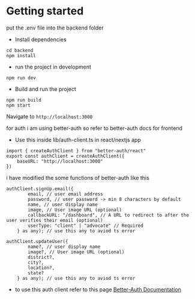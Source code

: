 # Getting started

put the .env file into the backend folder

- Install dependencies

```
cd backend
npm install
```

- run the project in development

```
npm run dev
```

- Build and run the project

```
npm run build
npm start
```

Navigate to `http://localhost:3000`

for auth i am using better-auth so refer to better-auth docs for frontend

- Use this inside lib/auth-client.ts in react/nextjs app

```
import { createAuthClient } from "better-auth/react"
export const authClient = createAuthClient({
    baseURL: "http://localhost:3000"
})
```

i have modified the some functions of better-auth like this

```
authClient.signUp.email({
        email, // user email address
        password, // user password -> min 8 characters by default
        name, // user display name
        image, // User image URL (optional)
        callbackURL: "/dashboard", // A URL to redirect to after the user verifies their email (optional)
        userType: "client" | "advocate" // Required
    } as any); // use this any to aviod ts error
```

```
authClient.updateUser({
        name?, // user display name
        image?, // User image URL (optional)
        district?,
        city?,
        location?,
        state?
    } as any); // use this any to aviod ts error
```

- to use this auth client refer to this page [Better-Auth Documentation](https://www.better-auth.com/docs/basic-usage)
